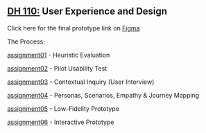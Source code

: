 ## <ins> DH 110:</ins> User Experience and Design <br>

Click here for the final prototype link on [Figma](https://www.figma.com/proto/6x37Y0Goi7V6a4eY8SFdH8/DH110-Project?node-id=31%3A96&scaling=scale-down&page-id=0%3A1)

The Process:

[assignment01](https://github.com/derekwang99/DH110-DEREKWANG/blob/main/assignment01/A01.md) - Heuristic Evaluation 

[assignment02](https://github.com/derekwang99/DH110-DEREKWANG/tree/main/assignment02) - Pilot Usability Test   

[assignment03](https://github.com/derekwang99/DH110-DEREKWANG/tree/main/assignment03) - Contextual Inquiry (User Interview)

[assignment04](https://github.com/derekwang99/DH110-DEREKWANG/tree/main/assignment04) - Personas, Scenarios, Empathy & Journey Mapping

[assignment05](https://github.com/derekwang99/DH110-DEREKWANG/tree/main/assignment05) - Low-Fidelity Prototype

[assignment06](https://github.com/derekwang99/DH110-DEREKWANG/tree/main/assignment06) - Interactive Prototype
